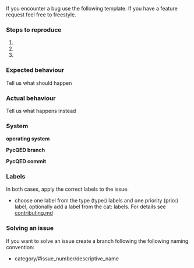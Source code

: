 If you encounter a bug use the following template.
If you have a feature request feel free to freestyle.

### Steps to reproduce
1.
2.
3.

### Expected behaviour
Tell us what should happen

### Actual behaviour
Tell us what happens instead

### System
**operating system**

**PycQED branch**

**PycQED commit**

### Labels 
In both cases, apply the correct labels to the issue. 
- choose one label from the type (type:) labels and one priority (prio:) label, optionally add a label from the cat: labels. 
For details see [contributing.md](.github/contributing.md)

### Solving an issue
If you want to solve an issue create a branch following the following naming convention: 
- category/#issue_number/descriptive_name
